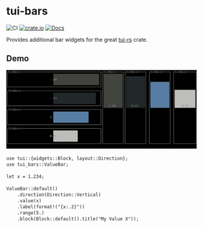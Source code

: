 # tui-bars

![CI](https://github.com/gollth/tui-bars/actions/workflows/rust.yml/badge.svg)
[![crate.io](https://img.shields.io/crates/v/tui-bars.svg)](https://crates.io/crates/tui-bars)
[![Docs](https://docs.rs/tui-bars/badge.svg)](https://docs.rs/crate/tui-bars/)

Provides additional bar widgets for the great [tui-rs](https://github.com/fdehau/tui-rs) crate.

## Demo

![](https://raw.githubusercontent.com/gollth/tui-bars/main/media/demo.gif)


```rust,no_run
use tui::{widgets::Block, layout::Direction};
use tui_bars::ValueBar;

let x = 1.234;

ValueBar::default()
    .direction(Direction::Vertical)
    .value(x)
    .label(format!("{x:.2}"))
    .range(5.)
    .block(Block::default().title("My Value X"));
```
